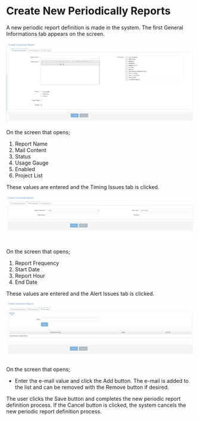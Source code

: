 # Create New Periodically Reports

A new periodic report definition is made in the system. The first General Informations tab appears on the screen.

![](<../../.gitbook/assets/Screen Shot 2021-12-09 at 01.20.18.png>)

On the screen that opens;&#x20;

&#x20;

1. Report Name &#x20;
2. Mail Content &#x20;
3. Status &#x20;
4. Usage Gauge &#x20;
5. Enabled &#x20;
6. Project List &#x20;

&#x20;

These values are entered and the Timing Issues tab is clicked.&#x20;



![](<../../.gitbook/assets/Screen Shot 2021-12-09 at 01.21.11.png>)

On the screen that opens;&#x20;

&#x20;

1. Report Frequency &#x20;
2. Start Date &#x20;
3. Report Hour &#x20;
4. End Date &#x20;

&#x20;

These values are entered and the Alert Issues tab is clicked.&#x20;

![](<../../.gitbook/assets/Screen Shot 2021-12-09 at 01.22.07.png>)

On the screen that opens;&#x20;

&#x20;

* Enter the e-mail value and click the Add button. The e-mail is added to the list and can be removed with the Remove button if desired.&#x20;

&#x20;

The user clicks the Save button and completes the new periodic report definition process. If the Cancel button is clicked, the system cancels the new periodic report definition process.&#x20;

